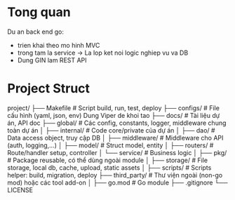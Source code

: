 # Tong quan

Du an back end go:

+ trien khai theo mo hinh MVC
+ trong tam la service -> La lop ket noi logic nghiep vu va DB
+ Dung GIN lam REST API

# Project Struct

project/
├── Makefile                 # Script build, run, test, deploy
├── configs/                 # File cấu hình (yaml, json, env) Dung Viper de khoi tao
├── docs/                    # Tài liệu dự án, API doc
├── global/                  # Các config, constants, logger, middleware chung toàn dự án
│
├── internal/                # Code core/private của dự án
│   ├── dao/                 # Data access object, truy cập DB
│   ├── middleware/          # Middleware cho API (auth, logging,…)
│   ├── model/               # Struct model, entity
│   ├── routers/             # Route/handler setup, controller
│   └── service/             # Business logic
│
├── pkg/                     # Package reusable, có thể dùng ngoài module
│
├── storage/                 # File storage, local db, cache, upload, static assets
│
├── scripts/                 # Scripts helper: build, migration, deploy
├── third_party/             # Thư viện ngoài (non-go mod) hoặc các tool add-on
│
├── go.mod                   # Go module
├── .gitignore
└── LICENSE
